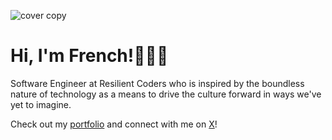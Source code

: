 ![cover copy](https://github.com/user-attachments/assets/d13de5bf-570a-4ea6-81e5-59c5917d9d29)

# Hi, I'm French!🙋🏾‍♀️

Software Engineer at Resilient Coders who is inspired by the boundless nature of technology as a means to drive the culture forward in ways we've yet to imagine.



Check out my [portfolio](https://fullstackfrench.netlify.app/) and connect with me on [X](https://x.com/fullstackfrench)!

<!--
**fullstackfrench/fullstackfrench** is a ✨ _special_ ✨ repository because its `README.md` (this file) appears on your GitHub profile.

Here are some ideas to get you started:

- 🔭 I’m currently working on ...
- 🌱 I’m currently learning ...
- 👯 I’m looking to collaborate on ...
- 🤔 I’m looking for help with ...
- 💬 Ask me about ...
- 📫 How to reach me: ...
- 😄 Pronouns: ...
- ⚡ Fun fact: ...
-->
